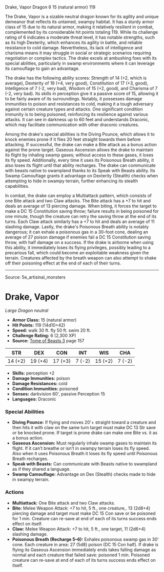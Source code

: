 <MonsterName/>Drake, Vapor</MonsterName>
<CreatureType/>Dragon</CreatureType>
<CR/>6</CR>
<AC/>15 (natural armor)</AC>
<HP/>119</HP>
<summary>The Drake, Vapor is a sizable neutral dragon known for its agility and unique demeanor that reflects its untamed, swampy habitat. It has a sturdy armor class of 15 due to its natural armor, making it relatively resilient in combat, complemented by its considerable hit points totaling 119. While its challenge rating of 6 indicates a moderate threat level, it has notable strengths, such as its high Dexterity, which enhances its agility in battle, and reliable resistance to cold damage. Nevertheless, its lack of intelligence and charisma means it may struggle in social or strategic scenarios requiring negotiation or complex tactics. The drake excels at ambushing foes with its special abilities, particularly in swamp environments where it can leverage its camouflage to gain an advantage.</summary>

<detail>

The drake has the following ability scores: Strength of 14 (+2, which is average), Dexterity of 19 (+4, very good), Constitution of 17 (+3, good), Intelligence of 7 (-2, very bad), Wisdom of 15 (+2, good), and Charisma of 7 (-2, very bad). Its skills in perception give it a passive score of 15, allowing it to be fairly aware of its surroundings. Notably, it possesses damage immunities to poison and resistances to cold, making it a tough adversary against certain creature types and attacks. One significant condition immunity is to being poisoned, reinforcing its resilience against various attacks. It can see in darkness up to 60 feet and understands Draconic, which may facilitate communication with other draconic creatures.

Among the drake's special abilities is the Diving Pounce, which allows it to knock enemies prone if it flies 20 feet straight towards them before attacking. If successful, the drake can make a Bite attack as a bonus action against the prone target. Gaseous Ascension allows the drake to maintain its flight by inhaling swamp gases; without access to these gases, it loses its fly speed. Additionally, every time it uses its Poisonous Breath ability, it also loses its flight until that ability recharges. The drake can communicate with beasts native to swampland thanks to its Speak with Beasts ability. Its Swamp Camouflage grants it advantage on Dexterity (Stealth) checks when attempting to hide in swampy terrain, further enhancing its stealth capabilities.

In combat, the drake can employ a Multiattack pattern, which consists of one Bite attack and two Claw attacks. The Bite attack has a +7 to hit and deals an average of 13 piercing damage. When biting, it forces the target to make a DC 15 Constitution saving throw; failure results in being poisoned for one minute, though the creature can retry the saving throw at the end of its turns. Each Claw attack similarly has a +7 to hit and deals an average of 11 slashing damage. Lastly, the drake's Poisonous Breath ability is notably dangerous; it can exhale a poisonous gas in a 30-foot cone, dealing an average of 27 poison damage if enemies fail a DC 15 Constitution saving throw, with half damage on a success. If the drake is airborne when using this ability, it immediately loses its flying privileges, possibly leading to a precarious fall, which could become an exploitable weakness given the terrain. Creatures affected by the breath weapon can also attempt to shake off their poisoning effect at the end of each of their turns.</detail>



---

Source: 5e_artisinal_monsters

# Drake, Vapor

*Large* *Dragon* *neutral*

- **Armor Class:** 15 (natural armor)
- **Hit Points:** 119 (14d10+42)
- **Speed:** walk 30 ft. fly 50 ft. swim 20 ft.
- **Challenge Rating:** 6 (2,300 XP)
- **Source:** [Tome of Beasts 3](https://koboldpress.com/kpstore/product/tome-of-beasts-3-for-5th-edition/) page 157

| STR | DEX | CON | INT | WIS | CHA |
| --- | --- | --- | --- | --- | --- |
| 14 (+2) | 19 (+4) | 17 (+3) | 7 (-2) | 15 (+2) | 7 (-2) |

- **Skills:** perception +2
- **Damage Immunities:** poison
- **Damage Resistances:** cold
- **Condition Immunities:** poisoned
- **Senses:** darkvision 60', passive Perception 15
- **Languages:** Draconic

### Special Abilities

- **Diving Pounce:** If flying and moves 20'+ straight toward a creature and then hits it with claw on the same turn target must make DC 13 Str save or be knocked prone. If target is prone drake can make one Bite vs. it as a bonus action.
- **Gaseous Ascension:** Must regularly inhale swamp gases to maintain its flight. If it can’t breathe or isn’t in swampy terrain loses its fly speed. Also when it uses Poisonous Breath it loses its fly speed until Poisonous Breath recharges.
- **Speak with Beasts:** Can communicate with Beasts native to swampland as if they shared a language.
- **Swamp Camouflage:** Advantage on Dex (Stealth) checks made to hide in swampy terrain.

### Actions

- **Multiattack:** One Bite attack and two Claw attacks.
- **Bite:** Melee Weapon Attack: +7 to hit, 5 ft., one creature,. 13 (2d8+4) piercing damage and target must make DC 15 Con save or be poisoned for 1 min. Creature can re-save at end of each of its turns success ends effect on itself.
- **Claw:** Melee Weapon Attack: +7 to hit, 5 ft., one target, 11 (2d6+4) slashing damage.
- **Poisonous Breath (Recharge 5–6):** Exhales poisonous swamp gas in 30' cone. Each creature in area: 27 (5d8) poison (DC 15 Con half). If drake is flying its Gaseous Ascension immediately ends takes falling damage as normal and each creature that failed save: poisoned 1 min. Poisoned creature can re-save at end of each of its turns success ends effect on itself.




